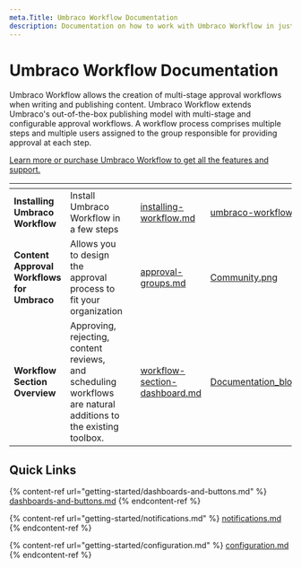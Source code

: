 ```yaml
---
meta.Title: Umbraco Workflow Documentation
description: Documentation on how to work with Umbraco Workflow in just a few steps
---
```


# Umbraco Workflow Documentation

Umbraco Workflow allows the creation of multi-stage approval workflows when writing and publishing content. Umbraco Workflow extends Umbraco's out-of-the-box publishing model with multi-stage and configurable approval workflows. A workflow process comprises multiple steps and multiple users assigned to the group responsible for providing approval at each step.

[Learn more or purchase Umbraco Workflow to get all the features and support.](https://umbraco.com/products/umbraco-workflow/)

<table data-view="cards"><thead><tr><th></th><th></th><th></th><th data-hidden data-card-target data-type="content-ref"></th><th data-hidden data-card-cover data-type="files"></th></tr></thead><tbody><tr><td><strong>Installing Umbraco Workflow</strong></td><td>Install Umbraco Workflow in a few steps</td><td></td><td><a href="installation/installing-workflow.md">installing-workflow.md</a></td><td><a href=".gitbook/assets/umbraco-workflow-1.png">umbraco-workflow-1.png</a></td></tr><tr><td><strong>Content Approval Workflows for Umbraco</strong></td><td>Allows you to design the approval process to fit your organization</td><td></td><td><a href="workflow-section/approval-groups.md">approval-groups.md</a></td><td><a href=".gitbook/assets/Community.png">Community.png</a></td></tr><tr><td><strong>Workflow Section Overview</strong></td><td>Approving, rejecting, content reviews, and scheduling workflows are natural additions to the existing toolbox.</td><td></td><td><a href="workflow-section/workflow-section-dashboard.md">workflow-section-dashboard.md</a></td><td><a href=".gitbook/assets/Documentation_blogpost_styleguide_b.png">Documentation_blogpost_styleguide_b.png</a></td></tr></tbody></table>

## Quick Links

{% content-ref url="getting-started/dashboards-and-buttons.md" %}
[dashboards-and-buttons.md](getting-started/dashboards-and-buttons.md)
{% endcontent-ref %}

{% content-ref url="getting-started/notifications.md" %}
[notifications.md](getting-started/notifications.md)
{% endcontent-ref %}

{% content-ref url="getting-started/configuration.md" %}
[configuration.md](getting-started/configuration.md)
{% endcontent-ref %}
